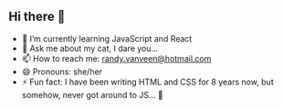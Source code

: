 ## Hi there 👋


- 🌱 I’m currently learning JavaScript and React
- 💬 Ask me about my cat, I dare you... 
- 📫 How to reach me: randy.vanveen@hotmail.com
- 😄 Pronouns: she/her
- ⚡ Fun fact: I have been writing HTML and CSS for 8 years now, but somehow, never got around to JS... 🫣